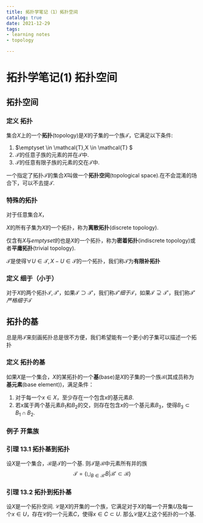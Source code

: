 ```yaml
---
title: 拓扑学笔记（1）拓扑空间
catalog: true
date: 2021-12-29
tags:
- learning notes
- topology

---
```

# 拓扑学笔记(1) 拓扑空间

## 拓扑空间

### 定义 拓扑

集合$X$上的一个**拓扑**(topology)是$X$的子集的一个族$\mathcal{T}$，它满足以下条件:

1. $\emptyset \in \mathcal{T},X \in \mathcal{T} $
2. $\mathcal{T}$的任意子族的元素的并在$\mathcal{T}$中.
3. $\mathcal{T}$的任意有限子族的元素的交在$\mathcal{T}$中.

一个指定了拓扑$\mathcal{T}$的集合$X$叫做一个**拓扑空间**(topological space).在不会混淆的场合下，可以不去提$\mathcal{T}$.

<!--more-->

### 特殊的拓扑

对于任意集合$X$，

$X$的所有子集为$X$的一个拓扑，称为**离散拓扑**(discrete topology).

仅含有$X$与$emptyset$的也是$X$的一个拓扑，称为**密着拓扑**(indiscrete topology)或者**平庸拓扑**(trivial topology).

$\mathcal{T}$是使得$\forall U \in \mathcal{T}, X - U \in \mathcal{T}$的一个拓扑，我们称$\mathcal{T}$为**有限补拓扑**

### 定义 细于（小于）

对于$X$的两个拓扑$\mathcal{T}, \mathcal{T}'$，如果$\mathcal{T} \supset \mathcal{T}'$，我们称$\mathcal{T}' 细于 \mathcal{T}$，如果$\mathcal{T} \supsetneq \mathcal{T}'$，我们称$\mathcal{T}' 严格细于 \mathcal{T}$

## 拓扑的基

总是用$\mathcal{T}$来刻画拓扑总是很不方便，我们希望能有一个更小的子集可以描述一个拓扑

### 定义 拓扑的基

如果$X$是一个集合，$X$的某拓扑的一个**基**(base)是$X$的子集的一个族$\mathscr{B}$(其成员称为**基元素**(base element))，满足条件：

1. 对于每一个$x \in X$，至少存在一个包含$x$的基元素$B$.
2. 若$x$属于两个基元素$B_1$和$B_2$的交，则存在包含$x$的一个基元素$B_3$，使得$B_3 \subset B_1 \cap B_2$.

### 例子 开集族

### 引理 13.1 拓扑基到拓扑

设$X$是一个集合，$\mathscr{B}$是$\mathcal{T}$的一个基. 则$\mathcal{T}$是$\mathscr{B}$中元素所有并的族
$$
\mathcal{T} = \left \{ \bigcup_{B \in \mathscr{B'}} B | \mathscr{B'} \subset \mathscr{B} \right \}
$$

### 引理 13.2 拓扑到拓扑基

设$X$是一个拓扑空间. $\mathcal{C}$是$X$的开集的一个族，它满足对于$X$的每一个开集$U$及每一个$x \in U$，存在$\mathcal{C}$的一个元素$C$，使得$x \in C \subset U$. 那么$\mathcal{C}$是$X$上这个拓扑的一个基.
